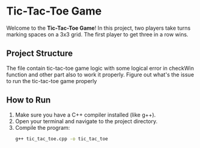 # Tic-Tac-Toe Game

Welcome to the **Tic-Tac-Toe Game**! In this project, two players take turns marking spaces on a 3x3 grid. The first player to get three in a row wins.

## Project Structure

The file contain tic-tac-toe game logic with some logical error in checkWin function and other part also to work it properly. Figure out what's the issue to run the tic-tac-toe game properly

## How to Run

1. Make sure you have a C++ compiler installed (like g++).
2. Open your terminal and navigate to the project directory.
3. Compile the program:
   ```bash
   g++ tic_tac_toe.cpp -o tic_tac_toe
